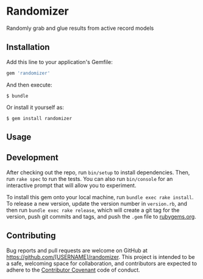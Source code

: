 # Randomizer

Randomly grab and glue results from active record models

## Installation

Add this line to your application's Gemfile:

```ruby
gem 'randomizer'
```

And then execute:

    $ bundle

Or install it yourself as:

    $ gem install randomizer

## Usage



## Development

After checking out the repo, run `bin/setup` to install dependencies. Then, run `rake spec` to run the tests. You can also run `bin/console` for an interactive prompt that will allow you to experiment.

To install this gem onto your local machine, run `bundle exec rake install`. To release a new version, update the version number in `version.rb`, and then run `bundle exec rake release`, which will create a git tag for the version, push git commits and tags, and push the `.gem` file to [rubygems.org](https://rubygems.org).

## Contributing

Bug reports and pull requests are welcome on GitHub at https://github.com/[USERNAME]/randomizer. This project is intended to be a safe, welcoming space for collaboration, and contributors are expected to adhere to the [Contributor Covenant](http://contributor-covenant.org) code of conduct.

